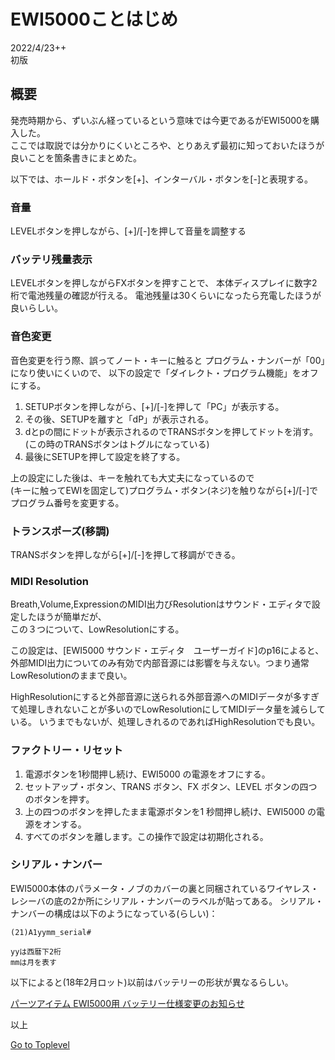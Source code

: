     
# EWI5000ことはじめ    

2022/4/23++      
初版    
  
## 概要    
発売時期から、ずいぶん経っているという意味では今更であるがEWI5000を購入した。  
ここでは取説では分かりにくいところや、とりあえず最初に知っておいたほうが良いことを箇条書きにまとめた。

以下では、ホールド・ボタンを[+]、インターバル・ボタンを[-]と表現する。

### 音量
LEVELボタンを押しながら、[+]/[-]を押して音量を調整する

### バッテリ残量表示
LEVELボタンを押しながらFXボタンを押すことで、
本体ディスプレイに数字2桁で電池残量の確認が行える。
電池残量は30くらいになったら充電したほうが良いらしい。

### 音色変更
音色変更を行う際、誤ってノート・キーに触ると
プログラム・ナンバーが「00」になり使いにくいので、
以下の設定で「ダイレクト・プログラム機能」をオフにする。

1. SETUPボタンを押しながら、[+]/[-]を押して「PC」が表示する。
1. その後、SETUPを離すと「dP」が表示される。
1. dとpの間にドットが表示されるのでTRANSボタンを押してドットを消す。(この時のTRANSボタンはトグルになっている)
1. 最後にSETUPを押して設定を終了する。

上の設定にした後は、キーを触れても大丈夫になっているので  
(キーに触ってEWIを固定して)プログラム・ボタン(ネジ)を触りながら[+]/[-]でプログラム番号を変更する。

### トランスポーズ(移調)
TRANSボタンを押しながら[+]/[-]を押して移調ができる。

### MIDI Resolution
Breath,Volume,ExpressionのMIDI出力びResolutionはサウンド・エディタで設定したほうが簡単だが、  
この３つについて、LowResolutionにする。

この設定は、[EWI5000 サウンド・エディタ　ユーザーガイド]のp16によると、外部MIDI出力についてのみ有効で内部音源には影響を与えない。つまり通常LowResolutionのままで良い。

HighResolutionにすると外部音源に送られる外部音源へのMIDIデータが多すぎて処理しきれないことが多いのでLowResolutionにしてMIDIデータ量を減らしている。
いうまでもないが、処理しきれるのであればHighResolutionでも良い。

### ファクトリー・リセット
1. 電源ボタンを1秒間押し続け、EWI5000 の電源をオフにする。
1. セットアップ・ボタン、TRANS ボタン、FX ボタン、LEVEL ボタンの四つのボタンを押す。
1. 上の四つのボタンを押したまま電源ボタンを1 秒間押し続け、EWI5000 の電源をオンする。
1. すべてのボタンを離します。この操作で設定は初期化される。


### シリアル・ナンバー
EWI5000本体のパラメータ・ノブのカバーの裏と同梱されているワイヤレス・レシーバの底の2か所にシリアル・ナンバーのラベルが貼ってある。
シリアル・ナンバーの構成は以下のようになっている(らしい)：

```
(21)A1yymm_serial#

yyは西暦下2桁
mmは月を表す
```

以下によると(18年2月ロット)以前はバッテリーの形状が異なるらしい。

[パーツアイテム EWI5000用 バッテリー仕様変更のお知らせ](http://ewi.akai-pro.jp/ewi5000/data/battery_spec_change.php)  

以上

[Go to Toplevel](https://xshigee.github.io/web0/)  

